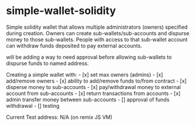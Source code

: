 # simple-wallet-solidity
Simple solidity wallet that allows multiple administrators (owners) specified during creation. Owners can create sub-wallets/sub-accounts and dispurse money to those sub-wallets. People with access to that sub-wallet account can withdraw funds deposited to pay external accounts.

will be adding a way to need approval before allowing sub-wallets to dispurse funds to named address.

Creating a simple wallet with:
    - [x] set max owners (admins)
    - [x] add/remove owners
    - [x] ability to add/remove funds to/from contract
    - [x] disperse money to sub-accounts
    - [x] pay/withdrawal money to external account from sub-accounts
    - [x] return transactions from accounts
    - [x] admin transfer money between sub-accounts
    - [] approval of funds withdrawal
    - [] testing

Current Test address: N/A (on remix JS VM)
